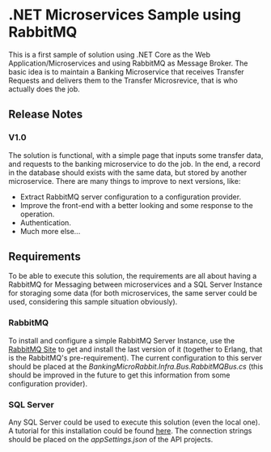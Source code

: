 # .NET Microservices Sample using RabbitMQ
This is a first sample of solution using .NET Core as the Web Application/Microservices and using RabbitMQ as Message Broker. The basic idea is to maintain a Banking Microservice that receives Transfer Requests and delivers them to the Transfer Microsrevice, that is who actually does the job.

## Release Notes
### V1.0
The solution is functional, with a simple page that inputs some transfer data, and requests to the banking microservice to do the job. In the end, a record in the database should exists with the same data, but stored by another microservice.
There are many things to improve to next versions, like:
- Extract RabbitMQ server configuration to a configuration provider.
- Improve the front-end with a better looking and some response to the operation.
- Authentication.
- Much more else...

## Requirements
To be able to execute this solution, the requirements are all about having a RabbitMQ for Messaging between microservices and a SQL Server Instance for storaging some data (for both microservices, the same server could be used, considering this sample situation obviously).

### RabbitMQ
To install and configure a simple RabbitMQ Server Instance, use the [RabbitMQ Site](xref:https://www.rabbitmq.com/) to get and install the last version of it (together to Erlang, that is the RabbitMQ's pre-requirement). The current configuration to this server should be placed at the *BankingMicroRabbit.Infra.Bus.RabbitMQBus.cs* (this should be improved in the future to get this information from some configuration provider).

### SQL Server
Any SQL Server could be used to execute this solution (even the local one). A tutorial for this installation could be found [here](xref:https://docs.microsoft.com/sql/database-engine/install-windows/install-sql-server?view=sql-server-ver15). The connection strings should be placed on the *appSettings.json* of the API projects.


